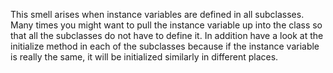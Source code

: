 This smell arises when instance variables are defined in all subclasses. Many times you might want to pull the instance variable up into the class so that all the subclasses do not have to define it. In addition have a look at the initialize method in each of the subclasses because if the instance variable is really the same, it will be initialized similarly in different places.